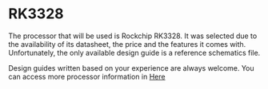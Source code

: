 # RK3328
The processor that will be used is Rockchip RK3328. It was selected due to the availability of its datasheet, the price and the features it comes with. Unfortunately, the only available design guide is a reference schematics file. 

Design guides written based on your experience are always welcome. You can access more processor information in [Here](http://http://opensource.rock-chips.com/wiki_RK3328 "Here")
